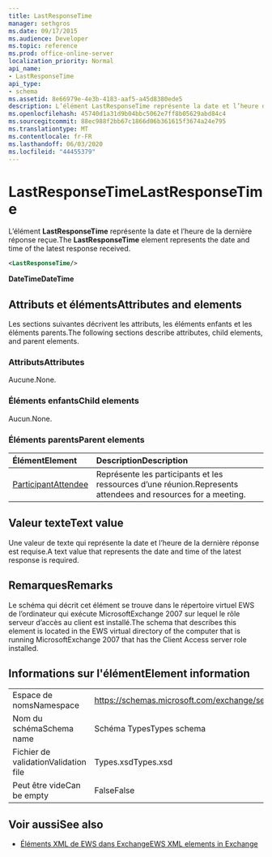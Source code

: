 ```yaml
---
title: LastResponseTime
manager: sethgros
ms.date: 09/17/2015
ms.audience: Developer
ms.topic: reference
ms.prod: office-online-server
localization_priority: Normal
api_name:
- LastResponseTime
api_type:
- schema
ms.assetid: 8e66979e-4e3b-4183-aaf5-a45d8380ede5
description: L’élément LastResponseTime représente la date et l’heure de la dernière réponse reçue.
ms.openlocfilehash: 45740d1a31d9b04bbc5062e7ff8b05629abd84c4
ms.sourcegitcommit: 88ec988f2bb67c1866d06b361615f3674a24e795
ms.translationtype: MT
ms.contentlocale: fr-FR
ms.lasthandoff: 06/03/2020
ms.locfileid: "44455379"
---
```

# <a name="lastresponsetime"></a><span data-ttu-id="6afc1-103">LastResponseTime</span><span class="sxs-lookup"><span data-stu-id="6afc1-103">LastResponseTime</span></span>

<span data-ttu-id="6afc1-104">L’élément **LastResponseTime** représente la date et l’heure de la dernière réponse reçue.</span><span class="sxs-lookup"><span data-stu-id="6afc1-104">The **LastResponseTime** element represents the date and time of the latest response received.</span></span> 
  
```xml
<LastResponseTime/>
```

 <span data-ttu-id="6afc1-105">**DateTime**</span><span class="sxs-lookup"><span data-stu-id="6afc1-105">**DateTime**</span></span>
## <a name="attributes-and-elements"></a><span data-ttu-id="6afc1-106">Attributs et éléments</span><span class="sxs-lookup"><span data-stu-id="6afc1-106">Attributes and elements</span></span>

<span data-ttu-id="6afc1-107">Les sections suivantes décrivent les attributs, les éléments enfants et les éléments parents.</span><span class="sxs-lookup"><span data-stu-id="6afc1-107">The following sections describe attributes, child elements, and parent elements.</span></span>
  
### <a name="attributes"></a><span data-ttu-id="6afc1-108">Attributs</span><span class="sxs-lookup"><span data-stu-id="6afc1-108">Attributes</span></span>

<span data-ttu-id="6afc1-109">Aucune.</span><span class="sxs-lookup"><span data-stu-id="6afc1-109">None.</span></span>
  
### <a name="child-elements"></a><span data-ttu-id="6afc1-110">Éléments enfants</span><span class="sxs-lookup"><span data-stu-id="6afc1-110">Child elements</span></span>

<span data-ttu-id="6afc1-111">Aucun.</span><span class="sxs-lookup"><span data-stu-id="6afc1-111">None.</span></span>
  
### <a name="parent-elements"></a><span data-ttu-id="6afc1-112">Éléments parents</span><span class="sxs-lookup"><span data-stu-id="6afc1-112">Parent elements</span></span>

|<span data-ttu-id="6afc1-113">**Élément**</span><span class="sxs-lookup"><span data-stu-id="6afc1-113">**Element**</span></span>|<span data-ttu-id="6afc1-114">**Description**</span><span class="sxs-lookup"><span data-stu-id="6afc1-114">**Description**</span></span>|
|:-----|:-----|
|[<span data-ttu-id="6afc1-115">Participant</span><span class="sxs-lookup"><span data-stu-id="6afc1-115">Attendee</span></span>](attendee.md) <br/> |<span data-ttu-id="6afc1-116">Représente les participants et les ressources d’une réunion.</span><span class="sxs-lookup"><span data-stu-id="6afc1-116">Represents attendees and resources for a meeting.</span></span>  <br/> |
   
## <a name="text-value"></a><span data-ttu-id="6afc1-117">Valeur texte</span><span class="sxs-lookup"><span data-stu-id="6afc1-117">Text value</span></span>

<span data-ttu-id="6afc1-118">Une valeur de texte qui représente la date et l’heure de la dernière réponse est requise.</span><span class="sxs-lookup"><span data-stu-id="6afc1-118">A text value that represents the date and time of the latest response is required.</span></span>
  
## <a name="remarks"></a><span data-ttu-id="6afc1-119">Remarques</span><span class="sxs-lookup"><span data-stu-id="6afc1-119">Remarks</span></span>

<span data-ttu-id="6afc1-120">Le schéma qui décrit cet élément se trouve dans le répertoire virtuel EWS de l’ordinateur qui exécute MicrosoftExchange 2007 sur lequel le rôle serveur d’accès au client est installé.</span><span class="sxs-lookup"><span data-stu-id="6afc1-120">The schema that describes this element is located in the EWS virtual directory of the computer that is running MicrosoftExchange 2007 that has the Client Access server role installed.</span></span>
  
## <a name="element-information"></a><span data-ttu-id="6afc1-121">Informations sur l'élément</span><span class="sxs-lookup"><span data-stu-id="6afc1-121">Element information</span></span>

|||
|:-----|:-----|
|<span data-ttu-id="6afc1-122">Espace de noms</span><span class="sxs-lookup"><span data-stu-id="6afc1-122">Namespace</span></span>  <br/> |https://schemas.microsoft.com/exchange/services/2006/types  <br/> |
|<span data-ttu-id="6afc1-123">Nom du schéma</span><span class="sxs-lookup"><span data-stu-id="6afc1-123">Schema name</span></span>  <br/> |<span data-ttu-id="6afc1-124">Schéma Types</span><span class="sxs-lookup"><span data-stu-id="6afc1-124">Types schema</span></span>  <br/> |
|<span data-ttu-id="6afc1-125">Fichier de validation</span><span class="sxs-lookup"><span data-stu-id="6afc1-125">Validation file</span></span>  <br/> |<span data-ttu-id="6afc1-126">Types.xsd</span><span class="sxs-lookup"><span data-stu-id="6afc1-126">Types.xsd</span></span>  <br/> |
|<span data-ttu-id="6afc1-127">Peut être vide</span><span class="sxs-lookup"><span data-stu-id="6afc1-127">Can be empty</span></span>  <br/> |<span data-ttu-id="6afc1-128">False</span><span class="sxs-lookup"><span data-stu-id="6afc1-128">False</span></span>  <br/> |
   
## <a name="see-also"></a><span data-ttu-id="6afc1-129">Voir aussi</span><span class="sxs-lookup"><span data-stu-id="6afc1-129">See also</span></span>



- [<span data-ttu-id="6afc1-130">Éléments XML de EWS dans Exchange</span><span class="sxs-lookup"><span data-stu-id="6afc1-130">EWS XML elements in Exchange</span></span>](ews-xml-elements-in-exchange.md)

